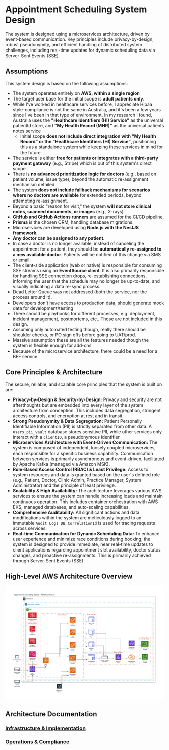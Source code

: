 # Appointment Scheduling System Design

The system is designed using a microservices architecture, driven by event-based communication. Key principles include privacy-by-design, robust pseudonymity, and efficient handling of distributed system challenges, including real-time updates for dynamic scheduling data via Server-Sent Events (SSE).

## Assumptions

This system design is based on the following assumptions:

- The system operates entirely on **AWS, within a single region**
- The target user base for the initial scope is **adult patients only**.
- While I've worked in healthcare services before, I appreciate Hipaa style-compliance is not the same in Australia, and it's been a few years since I've been in that type of environment. In my research I found, Australia uses the **"Healthcare Identifiers (HI) Service"** as the universal patientId store, and **"My Health Record (MHR)"** as the universal patients notes service
  - Initial scope **does not include direct integration with "My Health Record" or the "Healthcare Identifiers (HI) Service"**, positioning this as a standalone system while keeping these services in mind for the future.
- The service is either **free for patients or integrates with a third-party payment gateway** (e.g., Stripe) which is out of this system's direct scope.
- There is **no advanced prioritization logic for doctors** (e.g., based on patient volume, issue type), beyond the automatic re-assignment mechanism detailed.
- The system **does not include fallback mechanisms for scenarios where no doctors are available** for extended periods, beyond attempting re-assignment.
- Beyond a basic "reason for visit," the system **will not store clinical notes, scanned documents, or images** (e.g., X-rays).
- **GitHub and GitHub Actions runners** are assumed for the CI/CD pipeline.
- **Prisma** is the chosen ORM, handling database migrations.
- Microservices are developed using **Node.js with the NestJS framework**.
- **Any doctor can be assigned to any patient.**
- In case a doctor is no longer available, instead of canceling the appointment for a patient, they should be **automatically re-assigned to a new available doctor**. Patients will be notified of this change via SMS or email.
- The client-side application (web or native) is responsible for consuming SSE streams using an **EventSource client**. It is also primarily responsible for handling SSE connection drops, re-establishing connections, informing the user that the schedule may no longer be up-to-date, and visually indicating a data re-sync process.
- Dead Letter Queue was not addressed (both the service, nor the process around it).
- Developers don't have access to production data, should generate mock data for development/testing
- There should be playbooks for different processes, e.g: deployment, incident management, postmortems, etc.. Those are not included in this design.
- Assuming only automated testing though, really there should be shoulder checks, or PO sign offs before going to UAT/prod.
- Massive assumption these are all the features needed though the system is flexible enough for add-ons
- Because of the microservice architecture, there could be a need for a BFF service

## Core Principles & Architecture

The secure, reliable, and scalable core principles that the system is built on are:

- **Privacy-by-Design & Security-by-Design:** Privacy and security are not afterthoughts but are embedded into every layer of the system architecture from conception. This includes data segregation, stringent access controls, and encryption at rest and in transit.
- **Strong Pseudonymity & Data Segregation:** Patient Personally Identifiable Information (PII) is strictly separated from other data. A `users_pii_vault` database stores sensitive PII, while other services only interact with a `clientID`, a pseudonymous identifier.
- **Microservices Architecture with Event-Driven Communication:** The system is composed of independent, loosely coupled microservices, each responsible for a specific business capability. Communication between services is primarily asynchronous and event-driven, facilitated by Apache Kafka (managed via Amazon MSK).
- **Role-Based Access Control (RBAC) & Least Privilege:** Access to system resources and data is granted based on the user's defined role (e.g., Patient, Doctor, Clinic Admin, Practice Manager, System Administrator) and the principle of least privilege.
- **Scalability & High Availability:** The architecture leverages various AWS services to ensure the system can handle increasing loads and maintain continuous operation. This includes container orchestration with AWS EKS, managed databases, and auto-scaling capabilities.
- **Comprehensive Auditability:** All significant actions and data modifications within the system are meticulously logged to an immutable `Audit Logs DB`. `CorrelationId` is used for tracing requests across services.
- **Real-time Communication for Dynamic Scheduling Data:** To enhance user experience and minimize race conditions during booking, the system is designed to provide immediate, near real-time updates to client applications regarding appointment slot availability, doctor status changes, and proactive re-assignments. This is primarily achieved through Server-Sent Events (SSE).

## High-Level AWS Architecture Overview

![AWS Architecture Diagram](img/appointment-system-architecture.png)

## Architecture Documentation

### [Infrastructure & Implementation](infrastructure.md)

### [Operations & Compliance](operations.md)
